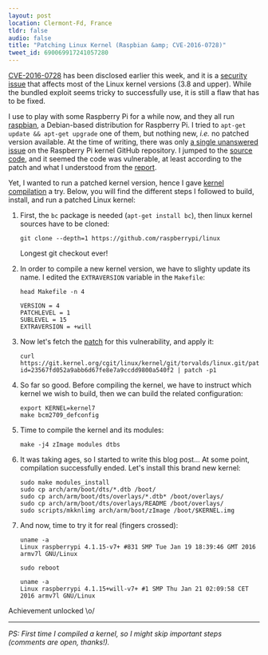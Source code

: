 ```yaml
---
layout: post
location: Clermont-Fd, France
tldr: false
audio: false
title: "Patching Linux Kernel (Raspbian &amp; CVE-2016-0728)"
tweet_id: 690069917241057280
---
```


[CVE-2016-0728](https://security-tracker.debian.org/tracker/CVE-2016-0728) has
been disclosed earlier this week, and it is a [security
issue](https://threatpost.com/serious-linux-kernel-vulnerability-patched/115923/)
that affects most of the Linux kernel versions (3.8 and upper). While the
bundled exploit seems tricky to successfully use, it is still a flaw that has to
be fixed.

I use to play with some Raspberry Pi for a while now, and they all run
[raspbian](https://www.raspbian.org/), a Debian-based distribution for Raspberry
Pi. I tried to `apt-get update && apt-get upgrade` one of them, but nothing new,
_i.e._ no patched version available. At the time of writing, there was only [a
single unanswered issue](https://github.com/raspberrypi/linux/issues/1264) on
the Raspberry Pi kernel GitHub repository. I jumped to the [source
code](https://github.com/raspberrypi/linux/blob/d51c7d840b002a6b26089d8b45679d9331880060/security/keys/process_keys.c#L796-L799),
and it seemed the code was vulnerable, at least according to the patch and what
I understood from the
[report](http://perception-point.io/2016/01/14/analysis-and-exploitation-of-a-linux-kernel-vulnerability-cve-2016-0728/).

Yet, I wanted to run a patched kernel version, hence I gave [kernel
compilation](https://www.raspberrypi.org/documentation/linux/kernel/) a try.
Below, you will find the different steps I followed to build, install, and run a
patched Linux kernel:

1.  First, the `bc` package is needed (`apt-get install bc`), then linux kernel
    sources have to be cloned:

        git clone --depth=1 https://github.com/raspberrypi/linux

    Longest git checkout ever!

2.  In order to compile a new kernel version, we have to slighty update its name. I
    edited the `EXTRAVERSION` variable in the `Makefile`:

        head Makefile -n 4

    <p></p>

        VERSION = 4
        PATCHLEVEL = 1
        SUBLEVEL = 15
        EXTRAVERSION = +will

3.  Now let's fetch the
    [patch](https://git.kernel.org/cgit/linux/kernel/git/torvalds/linux.git/patch/?id=23567fd052a9abb6d67fe8e7a9ccdd9800a540f2)
    for this vulnerability, and apply it:

        curl https://git.kernel.org/cgit/linux/kernel/git/torvalds/linux.git/patch/?id=23567fd052a9abb6d67fe8e7a9ccdd9800a540f2 | patch -p1

4.  So far so good. Before compiling the kernel, we have to instruct which kernel
    we wish to build, then we can build the related configuration:

        export KERNEL=kernel7
        make bcm2709_defconfig

5.  Time to compile the kernel and its modules:

        make -j4 zImage modules dtbs

6.  It was taking ages, so I started to write this blog post... At some point,
    compilation successfully ended. Let's install this brand new kernel:

        sudo make modules_install
        sudo cp arch/arm/boot/dts/*.dtb /boot/
        sudo cp arch/arm/boot/dts/overlays/*.dtb* /boot/overlays/
        sudo cp arch/arm/boot/dts/overlays/README /boot/overlays/
        sudo scripts/mkknlimg arch/arm/boot/zImage /boot/$KERNEL.img

7.  And now, time to try it for real (fingers crossed):

        uname -a
        Linux raspberrypi 4.1.15-v7+ #831 SMP Tue Jan 19 18:39:46 GMT 2016 armv7l GNU/Linux

    <p></p>

        sudo reboot

    <p></p>

        uname -a
        Linux raspberrypi 4.1.15+will-v7+ #1 SMP Thu Jan 21 02:09:58 CET 2016 armv7l GNU/Linux

Achievement unlocked \o/

---

_PS: First time I compiled a kernel, so I might skip important steps (comments
are open, thanks!)._
